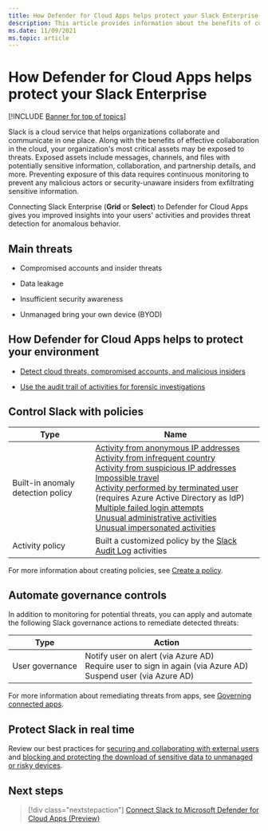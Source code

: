 ```yaml
---
title: How Defender for Cloud Apps helps protect your Slack Enterprise
description: This article provides information about the benefits of connecting your Slack Enterprise app to Defender for Cloud Apps using the API connector for visibility and control over use.
ms.date: 11/09/2021
ms.topic: article
---
```

# How Defender for Cloud Apps helps protect your Slack Enterprise

[!INCLUDE [Banner for top of topics](includes/banner.md)]

Slack is a cloud service that helps organizations collaborate and communicate in one place. Along with the benefits of effective collaboration in the cloud, your organization's most critical assets may be exposed to threats. Exposed assets include messages, channels, and files with potentially sensitive information, collaboration, and partnership details, and more. Preventing exposure of this data requires continuous monitoring to prevent any malicious actors or security-unaware insiders from exfiltrating sensitive information.

Connecting Slack Enterprise (**Grid** or **Select**) to Defender for Cloud Apps gives you improved insights into your users' activities and provides threat detection for anomalous behavior.

## Main threats

- Compromised accounts and insider threats

- Data leakage

- Insufficient security awareness

- Unmanaged bring your own device (BYOD)

## How Defender for Cloud Apps helps to protect your environment

- [Detect cloud threats, compromised accounts, and malicious insiders](best-practices.md#detect-cloud-threats-compromised-accounts-malicious-insiders-and-ransomware)

- [Use the audit trail of activities for forensic investigations](best-practices.md#use-the-audit-trail-of-activities-for-forensic-investigations)

## Control Slack with policies

| **Type**                           | **Name**                                                     |
| ---------------------------------- | ------------------------------------------------------------ |
| Built-in  anomaly detection policy | [Activity from   anonymous IP addresses](anomaly-detection-policy.md#activity-from-anonymous-ip-addresses)  <br /> [Activity from   infrequent country](anomaly-detection-policy.md#activity-from-infrequent-country) <br /> [Activity from   suspicious IP addresses](anomaly-detection-policy.md#activity-from-suspicious-ip-addresses)  <br /> [Impossible travel](anomaly-detection-policy.md#impossible-travel)  <br /> [Activity   performed by terminated user](anomaly-detection-policy.md#activity-performed-by-terminated-user) (requires Azure Active Directory as IdP)   <br />[Multiple failed   login attempts](anomaly-detection-policy.md#multiple-failed-login-attempts)  <br /> [Unusual   administrative activities](anomaly-detection-policy.md#unusual-activities-by-user)<br />   [Unusual impersonated activities](anomaly-detection-policy.md#unusual-activities-by-user) |
| Activity  policy                   | Built a customized policy by the  [Slack Audit Log](https://api.slack.com/admins/audit-logs#audit_logs_actions) activities |

For more information about creating policies, see [Create a policy](control-cloud-apps-with-policies.md#create-a-policy).

## Automate governance controls

In addition to monitoring for potential threats, you can apply and automate the following Slack governance actions to remediate detected threats:

| **Type**        | **Action**                                                   |
| --------------- | ------------------------------------------------------------ |
| User governance | Notify user on  alert (via Azure AD)<br />  Require user to sign in again (via Azure AD)   <br /> Suspend user (via Azure AD) |

For more information about remediating threats from apps, see [Governing connected apps](governance-actions.md).

## Protect Slack in real time

Review our best practices for [securing and collaborating with external users](best-practices.md#secure-collaboration-with-external-users-by-enforcing-real-time-session-controls) and [blocking and protecting the download of sensitive data to unmanaged or risky devices](best-practices.md#block-and-protect-download-of-sensitive-data-to-unmanaged-or-risky-devices).

## Next steps

> [!div class="nextstepaction"]
> [Connect Slack to Microsoft Defender for Cloud Apps (Preview)](connect-slack-to-microsoft-cloud-app-security.md)
